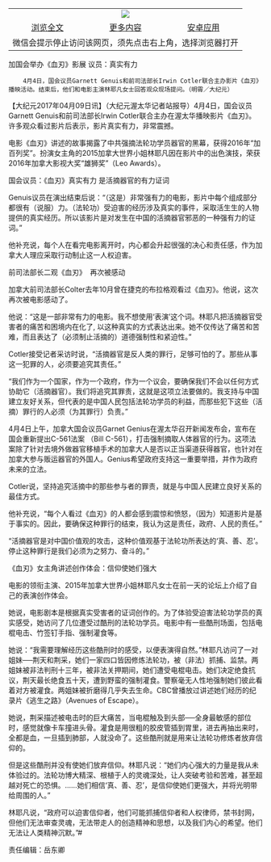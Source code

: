

<table>
  <tr>
    <td align="center" colspan="3">
      <a href="https://github.com/ogate/ogate/blob/master/README.md"><img src="https://cloud.githubusercontent.com/assets/11880933/13434984/f430fae2-e012-11e5-814f-c2df1e82b247.jpg"/></a>
    </td>
  </tr>
  <tr>
    <td align="center">
      <a href="https://s3.ap-south-1.amazonaws.com/ogatem/oGate.htm?c816963&from=oNote">浏览全文</a>
    </td>
    <td align="center">
      <a href="https://s3.ap-south-1.amazonaws.com/ogatem/oGate.htm?from=oNote">更多内容</a>
    </td>
    <td align="center">
      <a href="https://raw.githubusercontent.com/ogate/up/master/ogate.apk">安卓应用</a>
    </td>
  </tr>
  <tr>
    <td align="center" colspan="3">
      微信会提示停止访问该网页，须先点击右上角，选择浏览器打开
    </td>
  </tr>
</table>    



加国会举办《血刃》影展 议员：真实有力






        4月4日，国会议员Garnett Genuis和前司法部长Irwin Cotler联合主办影片《血刃》播映活动。结束后，他们和电影主演林耶凡女士回答观众现场提问。（明霄／大纪元）

【大纪元2017年04月09日讯】（大纪元渥太华记者站报导）4月4日，国会议员Garnett Genuis和前司法部长Irwin Cotler联合主办在渥太华播映影片《血刃》。许多观众看过影片后表示，影片真实有力，非常震撼。


电影《血刃》讲述的故事揭露了中共强摘法轮功学员器官的黑幕，获得2016年“加百列奖”。扮演女主角的2015加拿大世界小姐林耶凡因在影片中的出色演技，荣获2016年加拿大影视大奖“雄狮奖”（Leo Awards）。


国会议员：《血刃》真实有力 是活摘器官的有力证词


Genuis议员在演出结束后说：“（这是）非常强有力的电影，影片中每个组成部分都很有（说服）力。（法轮功）受迫害的经历涉及真实的事件，采取活生生的人物提供的真实经历。所以该影片是对发生在中国的活摘器官邪恶的一种强有力的证词。”


他补充说，每个人在看完电影离开时，内心都会升起很强的决心和责任感，作为加拿大人理应采取行动制止这一人权迫害。


前司法部长二观《血刃》  再次被感动


加拿大前司法部长Colter去年10月曾在捷克的布拉格观看过《血刃》。他说，这次再次被电影感动了。


他说：“这是一部非常有力的电影。我不想使用‘表演’这个词。林耶凡把活摘器官受害者的痛苦和困境内在化了, 以这种真实的方式表达出来。她不仅传达了痛苦和苦难，而且表达了（必须制止活摘的）道德强制性和紧迫性。”


Cotler接受记者采访时说，“活摘器官是反人类的罪行，足够可怕的了。那些从事这一犯罪的人，必须要追究其责任。”


“我们作为一个国家，作为一个政府，作为一个议会，要确保我们不会以任何方式协助它（活摘器官）。我们将追究其罪责，这就是这项立法要做的。我支持与中国建立友好关系，但代表的是中国人民包括法轮功学员的利益，而那些犯下这些（活摘）罪行的人必须（为其罪行）负责。”


4月4日上午，加拿大国会议员Garnet Genius在渥太华召开新闻发布会，宣布在国会重新提出C-561法案 （Bill C-561），打击强制摘取人体器官的行为。这项法案除了针对去境外做器官移植手术的加拿大人是否以正当渠道获得器官，也针对在加拿大参与贩运器官的外国人。Genius希望政府支持这一重要举措，并作为政府未来的立法。


Cotler说，坚持追究活摘中的那些参与者的罪责，就是与中国人民建立良好关系的最佳方式。


他补充说，“每个人看过《血刃》的人都会感到震惊和愤怒，（因为）知道影片是基于事实的。因此，要确保这种罪行的结束，我认为这是责任，政府、人民的责任。”


“活摘器官是对中国价值观的攻击，这种价值观基于法轮功所表达的‘真、善、忍’。停止这种罪行是我们必须为之努力、奋斗的。”


《血刃》女主角讲述创作体会：信仰使她们强大


电影的领衔主演、2015年加拿大世界小姐林耶凡女士在前一天的论坛上介绍了自己的表演创作体会。


她说，电影剧本是根据真实受害者的证词创作的。为了体验受迫害法轮功学员的真实感受，她访问了几位遭受过酷刑的法轮功学员。电影中有一些酷刑场面，包括电棍电击、竹签钉手指、强制灌食等。


她说：“我需要理解经历这些酷刑时的感受，以便表演得自然。”林耶凡访问了一对姐妹──荆天和荆采，她们一家四口皆因修炼法轮功，被（非法）抓捕、监禁。两姐妹被非法判刑十三年，被非法关押期间，她们遭受电棍电击。她们决定绝食抗议，荆天最长绝食五十天，遭到野蛮的强制灌食。警察毫无人性地强制她们彼此看着对方被灌食。两姐妹被折磨得几乎失去生命。CBC曾播放过讲述她们经历的纪录片《逃生之路》（Avenues of Escape）。


她说，荆采描述被电击时的巨大痛苦，当电棍触及到头部──全身最敏感的部位时，感觉就像卡车撞进头骨。灌食是用很粗的胶皮管插到胃里，进去再抽出来时，全都是血，一旦插到肺部，人就没命了。这些酷刑就是用来让法轮功修炼者放弃信仰的。


但是这些酷刑并没有使她们放弃信仰。林耶凡说：“她们内心强大的力量是我从未体验过的。法轮功博大精深、根植于人的灵魂深处，让人突破考验和苦难，甚至超越对死亡的恐惧。……她们相信‘真、善、忍’，是信仰使她们更强大，并将光明带给周围的人。”


林耶凡说，“政府可以迫害信仰者，他们可能抓捕信仰者和人权律师，禁书封网，但他们无法审查灵魂，无法带走人的创造精神和思想，以及我们内心的希望。他们无法让人类精神沉默。”#


责任编辑：岳东卿



